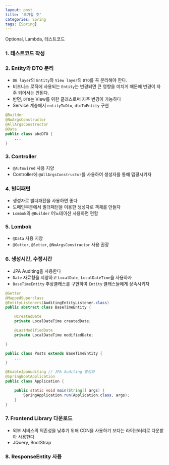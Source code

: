 ```yaml
---
layout: post
title: '추가할 것'
categories: Spring
tags: [Spring]
---
```

Optional, Lambda, 테스트코드

### 1. 테스트코드 작성

### 2. Entity와 DTO 분리
- `DB layer`의 `Entity`와 `View layer`의 `DTO`를 꼭 분리해야 한다.
- 비즈니스 로직에 사용되는 `Entity`는 변경되면 큰 영향을 미치게 때문에 변경이 자주 되어서는 안된다.
- 반면, `DTO`는 View를 위한 클래스로써 자주 변경이 가능하다
- Service 계층에서 `entityToDto`, `dtoToEntity` 구현

```java
@Builder
@NoArgsConstructor
@AllArgsConstructor
@Data
public class abcDTO {
    ...
}
```


### 3. Controller
- `@Autowired` 사용 지양
- Controller에 `@AllArgsConstructor`를 사용하여 생성자를 통해 맵핑시키자

### 4. 빌더패턴
- 생성자로 빌더패턴을 사용하면 좋다
- 도메인부분에서 빌더패턴을 이용한 생성자로 객체를 만들자
- `Lombok`의 `@Builder` 어노테이션 사용하면 편함

### 5. Lombok
- `@Data` 사용 지양
- `@Getter`, `@Setter`, `@NoArgsConstructor` 사용 권장

### 6. 생성시간, 수정시간
- JPA Auditing을 사용한다
- `Date` 자료형을 지양하고 `LocalDate`, `LocalDateTime`을 사용하자
- `BaseTimeEntity` 추상클래스를 구현하여 `Entity` 클래스들에게 상속시키자

```java
@Getter
@MappedSuperclass
@EntityListeners(AuditingEntityListener.class)
public abstract class BaseTimeEntity {

    @CreatedDate
    private LocalDateTime createdDate;

    @LastModifiedDate
    private LocalDateTime modifiedDate;

}

public class Posts extends BaseTimeEntity {
    ...
}

@EnableJpaAuditing // JPA Auditing 활성화
@SpringBootApplication
public class Application {

    public static void main(String[] args) {
        SpringApplication.run(Application.class, args);
    }
}
```

### 7. Frontend Library 다운로드
- 외부 서비스의 의존성을 낮추기 위해 CDN을 사용하기 보다는 라이브러리로 다운받아 사용한다
- JQuery, BootStrap

### 8. ResponseEntity 사용